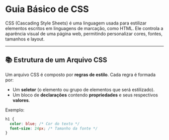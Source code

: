 # Guia Básico de CSS

CSS (Cascading Style Sheets) é uma linguagem usada para estilizar elementos escritos em linguagens de marcação, como HTML. Ele controla a aparência visual de uma página web, permitindo personalizar cores, fontes, tamanhos e layout.

---

## 📚 Estrutura de um Arquivo CSS

Um arquivo CSS é composto por **regras de estilo**. Cada regra é formada por:
- Um **seletor** (o elemento ou grupo de elementos que será estilizado).
- Um bloco de **declarações** contendo **propriedades** e seus respectivos **valores**.

Exemplo:
```css
h1 {
  color: blue; /* Cor do texto */
  font-size: 24px; /* Tamanho da fonte */
}

